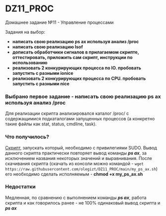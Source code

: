 # DZ11_PROC
Домашнее задание №11 - Управление процессами

Задания на выбор:

- **написать свою реализацию ps ax используя анализ /proc**
- **написать свою реализацию lsof**
- **дописать обработчики сигналов в прилагаемом скрипте, оттестировать, приложить сам скрипт, инструкции по использованию**
- **реализовать 2 конкурирующих процесса по IO. пробовать запустить с разными ionice**
- **реализовать 2 конкурирующих процесса по CPU. пробовать запустить с разными nice**


### Выбрано первое задание - написать свою реализацию ps ax используя анализ /proc

Для реализации скрипта анализировался каталог /proc/ с содержащимися подкаталогами запущенных процессов (а конкретно такие файлы как stat, status, cmdline, task).

### Что получилось?
[Скрипт](my_ps_ax.sh), запускать который, необходимо с привилегиями SUDO. Вывод данного скрипта практически повторяет вывод команды ***ps ax***, за исключением названия некоторых значений и выравнивания.
После скачивания скрипта (скачать из консоли можно командой - ```wget https://raw.githubusercontent.com/olegizt/DZ11_PROC/main/my_ps_ax.sh```) его необходимо сделать исполняемым - ****chmod +x my_ps_ax.sh****

### Недостатки
Медленная, по сравнению с выполнением команды ***ps ax***, работа скрипта и как говорилось ранее - не 100% одинаковый вывод скрипта и ***ps ax***
